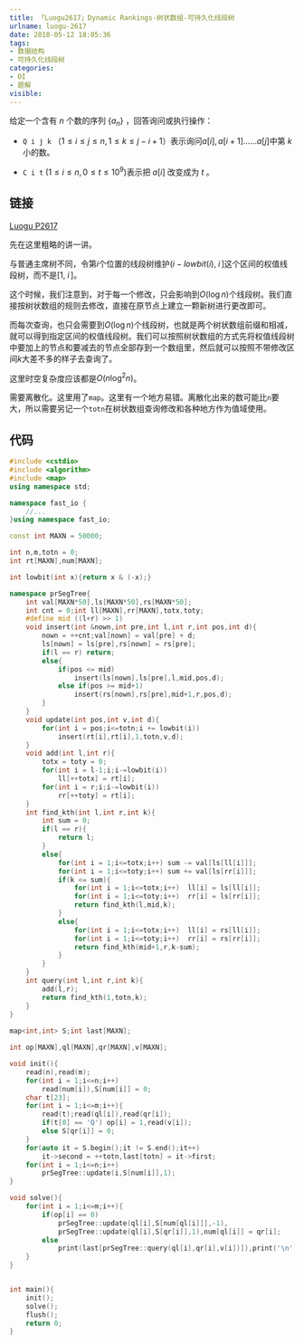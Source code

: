```yaml
---
title: 「Luogu2617」Dynamic Rankings-树状数组-可持久化线段树
urlname: luogu-2617
date: 2018-05-12 18:05:36
tags:
- 数据结构
- 可持久化线段树
categories:
- OI
- 题解
visible:
---
```


给定一个含有 $n$ 个数的序列 $\{a_n\}$ ，回答询问或执行操作：

+ `Q i j k` （$1\leq i\leq j\leq n, 1\leq k\leq j-i+1$）表示询问$a[i],a[i+1]......a[j]$中第 $k$ 小的数。

+ `C i t` ($1 \leq i \leq n,0\leq t \leq 10^{9}$)表示把 $a[i]$ 改变成为 $t$ 。

<!-- more -->

## 链接

[Luogu P2617](https://www.luogu.org/problemnew/show/P2617)

先在这里粗略的讲一讲。

与普通主席树不同，令第$i$个位置的线段树维护$(i-lowbit(i),\; i\,]$这个区间的权值线段树，而不是$[1,\;i\,]$。

这个时候，我们注意到，对于每一个修改，只会影响到$O(\log{n})$个线段树。我们直接按树状数组的规则去修改，直接在原节点上建立一颗新树进行更改即可。

而每次查询，也只会需要到$O(\log{n})$个线段树，也就是两个树状数组前缀和相减，就可以得到指定区间的权值线段树。我们可以按照树状数组的方式先将权值线段树中要加上的节点和要减去的节点全部存到一个数组里，然后就可以按照不带修改区间$k$大差不多的样子去查询了。

这里时空复杂度应该都是$O(n \log^{2}{n})$。

需要离散化。这里用了`map`。这里有一个地方易错。离散化出来的数可能比`n`要大，所以需要另记一个`totn`在树状数组查询修改和各种地方作为值域使用。

## 代码


```cpp
#include <cstdio>
#include <algorithm>
#include <map>
using namespace std;

namespace fast_io {
    //...
}using namespace fast_io;

const int MAXN = 50000;

int n,m,totn = 0;
int rt[MAXN],num[MAXN];

int lowbit(int x){return x & (-x);}

namespace prSegTree{
    int val[MAXN*50],ls[MAXN*50],rs[MAXN*50];
    int cnt = 0;int ll[MAXN],rr[MAXN],totx,toty;
    #define mid ((l+r) >> 1)
    void insert(int &nown,int pre,int l,int r,int pos,int d){
        nown = ++cnt;val[nown] = val[pre] + d;
        ls[nown] = ls[pre],rs[nown] = rs[pre];
        if(l == r) return;
        else{
            if(pos <= mid)
                insert(ls[nown],ls[pre],l,mid,pos,d);
            else if(pos >= mid+1)
                insert(rs[nown],rs[pre],mid+1,r,pos,d);
        }
    }
    void update(int pos,int v,int d){
        for(int i = pos;i<=totn;i += lowbit(i))
            insert(rt[i],rt[i],1,totn,v,d);
    }
    void add(int l,int r){
        totx = toty = 0;
        for(int i = l-1;i;i-=lowbit(i))
            ll[++totx] = rt[i];
        for(int i = r;i;i-=lowbit(i))
            rr[++toty] = rt[i];
    }
    int find_kth(int l,int r,int k){
        int sum = 0;
        if(l == r){
            return l;
        }
        else{
            for(int i = 1;i<=totx;i++) sum -= val[ls[ll[i]]];
            for(int i = 1;i<=toty;i++) sum += val[ls[rr[i]]];   
            if(k <= sum){
                for(int i = 1;i<=totx;i++)  ll[i] = ls[ll[i]];
                for(int i = 1;i<=toty;i++)  rr[i] = ls[rr[i]];
                return find_kth(l,mid,k);
            }
            else{
                for(int i = 1;i<=totx;i++)  ll[i] = rs[ll[i]];
                for(int i = 1;i<=toty;i++)  rr[i] = rs[rr[i]];
                return find_kth(mid+1,r,k-sum);
            } 
        }  
    }
    int query(int l,int r,int k){
        add(l,r);
        return find_kth(1,totn,k);
    }
}
 
map<int,int> S;int last[MAXN];

int op[MAXN],ql[MAXN],qr[MAXN],v[MAXN];

void init(){
    read(n),read(m);
    for(int i = 1;i<=n;i++)
        read(num[i]),S[num[i]] = 0;
    char t[23];
    for(int i = 1;i<=m;i++){
        read(t);read(ql[i]),read(qr[i]);
        if(t[0] == 'Q') op[i] = 1,read(v[i]);
        else S[qr[i]] = 0;
    }
    for(auto it = S.begin();it != S.end();it++)
        it->second = ++totn,last[totn] = it->first;
    for(int i = 1;i<=n;i++)
        prSegTree::update(i,S[num[i]],1);
}

void solve(){
    for(int i = 1;i<=m;i++){
        if(op[i] == 0)
            prSegTree::update(ql[i],S[num[ql[i]]],-1),
            prSegTree::update(ql[i],S[qr[i]],1),num[ql[i]] = qr[i]; 
        else
            print(last[prSegTree::query(ql[i],qr[i],v[i])]),print('\n');
    }
}


int main(){
    init();
    solve();
    flush();
    return 0;
}
```


